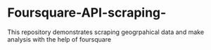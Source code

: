 # Foursquare-API-scraping-
This repository demonstrates scraping geogrpahical data and make analysis with the help of foursquare
